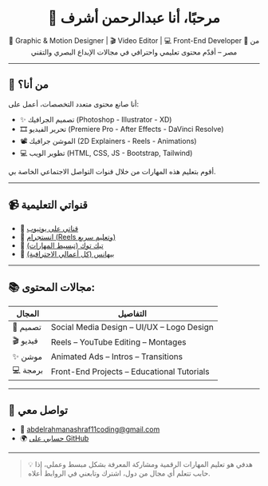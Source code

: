 <h1 align="center">👋 مرحبًا، أنا عبدالرحمن أشرف</h1>
<p align="center">
🎨 Graphic & Motion Designer | 🎬 Video Editor | 💻 Front-End Developer  
📍 من مصر – أقدّم محتوى تعليمي واحترافي في مجالات الإبداع البصري والتقني
</p>

---

## 🚀 من أنا؟

أنا صانع محتوى متعدد التخصصات، أعمل على:

- ✨ تصميم الجرافيك (Photoshop - Illustrator - XD)
- 🎞️ تحرير الفيديو (Premiere Pro - After Effects - DaVinci Resolve)
- 📽️ الموشن جرافيك (2D Explainers - Reels - Animations)
- 💻 تطوير الويب (HTML, CSS, JS - Bootstrap, Tailwind)

أقوم بتعليم هذه المهارات من خلال قنوات التواصل الاجتماعي الخاصة بي.

---

## 📹 قنواتي التعليمية

- 🎥 [قناتي على يوتيوب](https://www.youtube.com/@abdelrahmanashraf486)
- 📸 [انستجرام (Reels وتعليم سريع)](https://www.instagram.com/abdelrahmaneditor/)
- 🎯 [تيك توك (تبسيط المهارات)](https://www.tiktok.com/@abdelrahmaneditor)
- 🎨 [بيهانس (كل أعمالي الاحترافية)](https://www.behance.net/abdelraashref1)

---

## 📚 مجالات المحتوى:

| المجال | التفاصيل |
|--------|----------|
| 🎨 تصميم | Social Media Design – UI/UX – Logo Design |
| 🎬 فيديو | Reels – YouTube Editing – Montages |
| ✨ موشن | Animated Ads – Intros – Transitions |
| 💻 برمجة | Front-End Projects – Educational Tutorials |

---

## 📩 تواصل معي

- 📧 abdelrahmanashraf11coding@gmail.com  
- 🌍 [حسابي على GitHub](https://github.com/abdelrahmanashraf11coding)

---

> 💡 هدفي هو تعليم المهارات الرقمية ومشاركة المعرفة بشكل مبسط وعملي، إذا حابب تتعلم أي مجال من دول، اشترك وتابعني في الروابط أعلاه.
